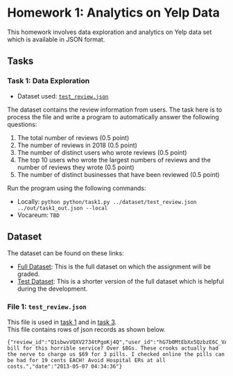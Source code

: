 # Homework 1: Analytics on Yelp Data

This homework involves data exploration and analytics on Yelp data set which is available in JSON format.

## Tasks

### Task 1: Data Exploration

- Dataset used: [```test_review.json```](#file-1--testreviewjson) <br/>

The dataset contains the review information from users. The task here is to process the file and
write a program to automatically answer the following questions: <br/>
1. The total number of reviews (0.5 point) <br/>
2. The number of reviews in 2018 (0.5 point) <br/>
3. The number of distinct users who wrote reviews (0.5 point) <br/>
4. The top 10 users who wrote the largest numbers of reviews and the number of reviews they wrote (0.5 point) <br/>
5. The number of distinct businesses that have been reviewed (0.5 point) <br/>

Run the program using the following commands:
- Locally: ```python python/task1.py ../dataset/test_review.json ../out/task1_out.json --local```
- Vocareum: ```TBD```

## Dataset

The dataset can be found on these links:
- [Full Dataset](https://www.yelp.com/dataset): This is the full dataset on which the assignment will be graded.
- [Test Dataset](https://drive.google.com/drive/folders/1JlRztnGk5LLD8xYvj6Dp5RgG45YGUNuD?usp=sharing): This is a shorter version of the full dataset which is helpful during the development.

### File 1: ```test_review.json```

This file is used in [task 1](#task-1--data-exploration) and in [task 3](#task-3--data-exploration). <br/>
This file contains rows of json records as shown below. 
```
{"review_id":"Q1sbwvVQXV2734tPgoKj4Q","user_id":"hG7b0MtEbXx5QzbzE6C_VA","business_id":"ujmEBvifdJM6h6RLv4wQIg","stars":1.0,"useful":6,"funny":1,"cool":0,"text":"Total bill for this horrible service? Over $8Gs. These crooks actually had the nerve to charge us $69 for 3 pills. I checked online the pills can be had for 19 cents EACH! Avoid Hospital ERs at all costs.","date":"2013-05-07 04:34:36"}
```
